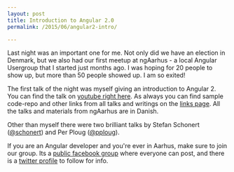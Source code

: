 ```yaml
---
layout: post
title: Introduction to Angular 2.0
permalink: /2015/06/angular2-intro/

---
```


Last night was an important one for me. Not only did we have an election in Denmark, but we also had our first meetup at ngAarhus - a local Angular Usergroup that I started just months ago. I was hoping for 20 people to show up, but more than 50 people showed up. I am so exited! 

The first talk of the night was myself giving an introduction to Angular 2. You can find the talk on [youtube right here](https://www.youtube.com/watch?v=c6haa0MJc1w). As always you can find sample code-repo and other links from all talks and writings on the [links page](/links). All the talks and materials from ngAarhus are in Danish. 

Other than myself there were two brilliant talks by Stefan Schonert ([@schonert](https://twitter.com/schonert)) and Per Ploug ([@pploug](https://twitter.com/pploug)).

If you are an Angular developer and you're ever in Aarhus, make sure to join our group. Its a [public facebook group](https://www.facebook.com/groups/ngAarhus) where everyone can post, and there is a [twitter profile](https://twitter.com/ngaarhus) to follow for info. 


